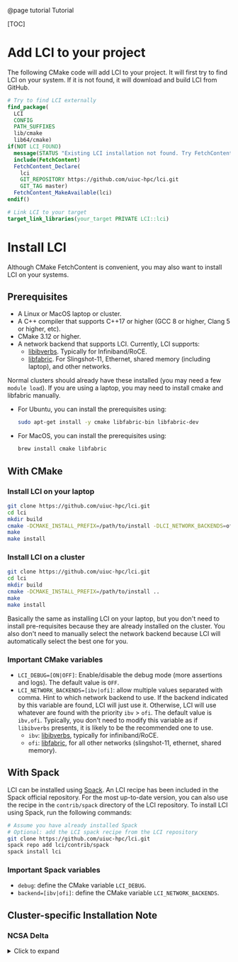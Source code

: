 @page tutorial Tutorial

[TOC]

# Add LCI to your project

The following CMake code will add LCI to your project. It will first try to find LCI on your system. If it is not found, it will download and build LCI from GitHub.

```cmake
# Try to find LCI externally
find_package(
  LCI
  CONFIG
  PATH_SUFFIXES
  lib/cmake
  lib64/cmake)
if(NOT LCI_FOUND)
  message(STATUS "Existing LCI installation not found. Try FetchContent.")
  include(FetchContent)
  FetchContent_Declare(
    lci
    GIT_REPOSITORY https://github.com/uiuc-hpc/lci.git
    GIT_TAG master)
  FetchContent_MakeAvailable(lci)
endif()

# Link LCI to your target
target_link_libraries(your_target PRIVATE LCI::lci)
```

# Install LCI

Although CMake FetchContent is convenient, you may also want to install LCI on your systems.

## Prerequisites
- A Linux or MacOS laptop or cluster.
- A C++ compiler that supports C++17 or higher (GCC 8 or higher, Clang 5 or higher, etc).
- CMake 3.12 or higher.
- A network backend that supports LCI. Currently, LCI supports:
  - [libibverbs](https://github.com/linux-rdma/rdma-core/blob/master/Documentation/libibverbs.md). Typically for Infiniband/RoCE.
  - [libfabric](https://ofiwg.github.io/libfabric/). For Slingshot-11, Ethernet, shared memory (including laptop), and other networks.

Normal clusters should already have these installed (you may need a few `module load`). If you are using a laptop, you may need to install cmake and libfabric manually.
- For Ubuntu, you can install the prerequisites using:
  ```bash
  sudo apt-get install -y cmake libfabric-bin libfabric-dev
  ```
- For MacOS, you can install the prerequisites using:
  ```bash
  brew install cmake libfabric
  ```

## With CMake
### Install LCI on your laptop

```bash
git clone https://github.com/uiuc-hpc/lci.git
cd lci
mkdir build
cmake -DCMAKE_INSTALL_PREFIX=/path/to/install -DLCI_NETWORK_BACKENDS=ofi ..
make
make install
```

### Install LCI on a cluster

```bash
git clone https://github.com/uiuc-hpc/lci.git
cd lci
mkdir build
cmake -DCMAKE_INSTALL_PREFIX=/path/to/install ..
make
make install
```
Basically the same as installing LCI on your laptop, but you don't need to install pre-requisites
because they are already installed on the cluster. You also don't need to manually select the network backend because LCI will automatically select the best one for you.

### Important CMake variables
- `LCI_DEBUG=[ON|OFF]`: Enable/disable the debug mode (more assertions and logs).
  The default value is `OFF`.
- `LCI_NETWORK_BACKENDS=[ibv|ofi]`: allow multiple values separated with comma.
  Hint to which network backend to use. 
  If the backend indicated by this variable are found, LCI will just use it.
  Otherwise, LCI will use whatever are found with the priority `ibv` > `ofi`.
  The default value is `ibv,ofi`. Typically, you don't need to
  modify this variable as if `libibverbs` presents, it is likely to be the recommended one to use.
  - `ibv`: [libibverbs](https://github.com/linux-rdma/rdma-core/blob/master/Documentation/libibverbs.md), 
    typically for infiniband/RoCE.
  - `ofi`: [libfabric](https://ofiwg.github.io/libfabric/), 
    for all other networks (slingshot-11, ethernet, shared memory). 

## With Spack
LCI can be installed using [Spack](https://spack.io/). An LCI recipe has been included in the Spack official repository. For the most up-to-date version, you can also use the recipe in the `contrib/spack` directory of the LCI repository. To install LCI using Spack, run the following commands:

```bash
# Assume you have already installed Spack
# Optional: add the LCI spack recipe from the LCI repository
git clone https://github.com/uiuc-hpc/lci.git
spack repo add lci/contrib/spack
spack install lci
```

### Important Spack variables
- `debug`: define the CMake variable `LCI_DEBUG`.
- `backend=[ibv|ofi]`: define the CMake variable `LCI_NETWORK_BACKENDS`.

## Cluster-specific Installation Note
### NCSA Delta

<details>
<summary>Click to expand</summary>

tl;dr: `module load libfabric`, then specify the cmake variable `-DLCI_NETWORK_BACKENDS=ofi` or the Spack variable `backend=ofi` when building LCI.

The only caveat is that you need to pass the -DLCI_NETWORK_BACKENDS=ofi option to CMake. This is because Delta somehow has both libibverbs and libfabric installed, but only libfabric is working.

No additional `srun` arguments are needed to run LCI applications. However, we have noticed that `srun` can be broken under some mysterious module loading conditions. In such case, just use `srun --mpi=pmi2` instead.
<details>

### SDSC Expanse

<details>
<summary>Click to expand</summary>
tl;dr: use `srun --mpi=pmi2` to run LCI applications.

You don't need to do anything special to install LCI on Expanse. Just follow the instructions above.
</details>

### NERSC Perlmutter
<details>
<summary>Click to expand</summary>
tl;dr: `module load cray-pmi` before running the CMake command. Add cray-pmi as a Spack external package and add `default-pm=cray` when building LCI with `spack install`.

LCI needs to find the Perlmutter-installed Cray-PMI library. Do `module load cray-pmi` and then run the CMake command to configure LCI. Make sure you see something like this in the output:
```
-- Found PMI: /opt/cray/pe/pmi/6.1.15/lib/libpmi.so  
-- Found PMI2: /opt/cray/pe/pmi/6.1.15/lib/libpmi2.so
```

When building LCI with `spack install`, you need to first add cray-pmi as a Spack external package. Put the following code in `~/.spack/packages.yaml`:
```
  cray-pmi:
      externals:
      - spec: cray-pmi@6.1.15
        modules:
        - cray-pmi/6.1.15
      buildable: false
```
Afterwards, you can use `spack install lci default-pm=cray`.
</details>

# Write LCI programs

## Overview
See `examples` and `tests` for some example code.

Read [this paper](https://arxiv.org/abs/2505.01864) to comprehensively understand LCI interface and runtime design. 

<!-- TODO: Add more examples and tests. -->

Check out the API documentation for more details.

## Examples

### Hello World
This example shows the LCI runtime lifecycle and the query of rank.

<details>
<summary>Click to expand code</summary>
@include hello_world.cpp
</details>

<details>
<summary>Click to expand example output</summary>
```bash
$ lcrun -n 4 ./lci_hello_world 
Hello world from rank 1 of 4 on <hostname>
Hello world from rank 3 of 4 on <hostname>
Hello world from rank 0 of 4 on <hostname>
Hello world from rank 2 of 4 on <hostname>
```
</details>

### Hello World (Active Message)
This example shows the usages of basic communication operations (active message) and completion mechanisms (synchronizer and handler).

<details>
<summary>Click to expand code</summary>
@include hello_world_am.cpp
</details>

<details>
<summary>Click to expand example output</summary>
```bash
$ lcrun -n 4 ./lci_hello_world_am
Rank 1 received active message from rank 0. Payload: Hello from rank 0
Rank 2 received active message from rank 0. Payload: Hello from rank 0
Rank 3 received active message from rank 0. Payload: Hello from rank 0
Rank 0 received active message from rank 0. Payload: Hello from rank 0
```
</details>

### Distributed Array
This example shows the usage of RMA (Remote Memory Access) operations to implement a distributed array.
<details>
<summary>Click to expand code</summary>
@include darray.cpp
</details>

<details>
<summary>Click to expand example output</summary>
```bash
# This example has no output.
$ lcrun -n 4 ./lci_darray
```
</details>

### Non-blocking Barrier

This examples shows the usage of the completion graph and the send/recv operations to implement a non-blocking barrier.

<details>
<summary>Click to expand code</summary>
@include ibarrier.cpp
</details>

<details>
<summary>Click to expand example output</summary>
```bash
$ lcrun -n 4 ./lci_ibarrier 
rank 1 start barrier
rank 2 start barrier
rank 3 start barrier
rank 0 start barrier
rank 0 end barrier
rank 1 end barrier
rank 1 start barrier
rank 3 end barrier
rank 3 start barrier
rank 0 start barrier
rank 2 end barrier
rank 2 start barrier
rank 2 end barrier
rank 2 start barrier
rank 0 end barrier
rank 3 end barrier
rank 3 start barrier
rank 1 end barrier
rank 1 start barrier
rank 0 start barrier
rank 1 end barrier
rank 0 end barrier
rank 2 end barrier
rank 3 end barrier
```
</details>

### Multithreaded Active Message Ping-pong
This example shows the usages of thread-local devices to speedup the active message communication in a multithreaded environment.

<details>
<summary>Click to expand code</summary>
@include pingpong_am_mt.cpp
</details>

<details>
<summary>Click to expand example output (Run on my laptop. Performance may vary.)</summary>
```bash
$ lcrun -n 4 ./lci_pingpong_am_mt 
pingpong_am_mt: 
Number of threads: 4
Number of messages: 1000
Message size: 8 bytes
Number of ranks: 4
Total time: 0.035286 s
Message rate: 0.283399 mmsg/s
Bandwidth: 2.26719 MB/s
```
</details>

# Run LCI applications

In [Quick Start](@ref quickstart), we have shown you how to run LCI applications using `mpirun` or `srun`. Here, we will discuss the bootstrapping process in more detail.

To successfully bootstrap LCI, the launcher (`srun`, `mpirun`, or `lcrun`) must match the bootstrapping backend used by LCI. Normally, LCI will automatically select the right bootstrapping backend based on the environment so no special configuration is needed. However, if you see your applications were launched as a collection of processes all with rank 0, it means something went wrong.

### Run LCI applications with lcrun

You do not need to do anything special to run LCI applications with `lcrun`. However, `lcrun` is a "toy" launcher that is not as scalable as `srun` or `mpirun`. It is mainly used for testing and debugging purposes.

If you ever encounter a problem with `lcrun`, you can remove the temporary folder `~/.tmp/lct_pmi_file-*` and try again.

### Run LCI applications with srun

LCI is shipped with a copy of the SLURM PMI1 and PMI2 client implementation, so normally you can use `srun` to run LCI applications without any extra configuration. You may need to explicitly enable the pmi2 support by `srun --mpi=pmi2`.

On Cray systems, you may need to load the `cray-pmi` module before building LCI as `srun` on some Cray systems only supports Cray PMI.

### Run LCI applications with mpirun

Because there are many different MPI implementations and there are no standard about how they implement `mpirun`, it is slightly more complicated to run LCI applications with `mpirun`. In such cases, the easiest way is to let LCI use MPI to bootstrap. You just need to set the CMake variable `LCT_PMI_BACKEND_ENABLE_MPI=ON` and link LCI to MPI.

It is possible to directly use the PMI backend with `mpirun`, but you need to find the corresponding PMI client library and link LCI to it. Read the following section for more details.

## More details

### Bootstrapping backends

Specifically, LCI has six different bootstrapping backends:
- `pmi1`: Process Management Interface version 1.
- `pmi2`: Process Management Interface version 2.
- `pmix`: Process Management Interface X.
- `mpi`: Use MPI to bootstrap LCI.
- `file`: LCI-specific bootstrapping backend with a shared file system and `flock`.
- `local`: Just set `rank_me` to 0 and `rank_n` to 1.

`pmi1`, `pmi2`, and `pmix` are the recommended backends to use. They are the same backends used by MPI. The `mpi` backend is a fallback option if you cannot find the PMI client library. The `file` backend is a non-scalable bootstrapping backend mainly for testing and debugging purposes.

By default, the source code of LCI is shipped with a copy of the SLURM PMI1 and PMI2 client implementation, so `pmi1` and `pmi2` are always compiled. `pmix` will be compiled if the CMake configuration of LCI finds the PMIx client library. The `mpi` backend must be explicitly asked for by setting the CMake variable `LCT_PMI_BACKEND_ENABLE_MPI=ON`. The `file` and `local` backend is always compiled.

However, the SLURM PMI1 and PMI2 client implementation is not always the best option. For example, if you are using `mpirun`, you may want to use the PMI client library that comes with your MPI implementation. In this case, you need to find the corresponding PMI client library and link LCI to it. `ldd $(which mpirun)` will show you the PMI client library used by `mpirun`. Normally, MPICH uses `hydra-pmi`; Cray-MPICH uses `cray-pmi`; OpenMPI uses `pmix`. After finding the PMI client library, you can reconfigure LCI with the corresponding PMI client library through the `PMI_ROOT`, `PMI2_ROOT`, or `PMIx_ROOT` environment/cmake variables.

A CMake variable `LCT_PMI_BACKEND_DEFAULT` and an environment variable `LCT_PMI_BACKEND` can be used to set a list of backends to try in order (if they are compiled). The first one that works will be used. The default value is `pmi1,pmi2,pmix,mpi,file,local`.

You can use `export LCT_LOG_LEVEL=info` to monitor the bootstrapping procedure.

### Launchers

`srun` and `mpirun` should use one of the PMI backends (or `mpi` as a last resort). `lcrun` will use the `file` backend.

Depending on the SLURM configuration, `srun` may not enable PMI by default. In this case, you can explicitly enable one of the PMI services by using the `--mpi` option.
`srun --mpi=list -n 1 hostname` will show you the available PMI services. You can confirm whether the PMI service has been enabled with `srun env | grep PMI`.

`mpirun` will use the PMI client library that comes with your MPI implementation. As mentioned above, you need to link LCI to the correct PMI client library.

Sometimes, `lcrun` may hang because of a previous failed run. In this case, you can remove the temporary folder `~/.tmp/lct_pmi_file-*` and try again.

### More about the file backend

The `file` backend allows you to launch multiple LCI processes individually without a launcher. This can significantly ease the debugging process.

For example, you can open two terminal windows and run the following commands in each window:
```bash
export LCT_PMI_BACKEND=file
export LCT_PMI_FILE_NRANKS=2
./lci_program
# or launch it with gdb
gdb ./lci_program
```
This will launch two LCI processes with rank 0 and rank 1.

